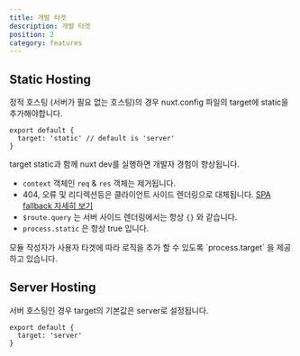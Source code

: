 ```yaml
---
title: 개발 타겟
description: 개발 타겟
position: 2
category: features
---
```


## Static Hosting

정적 호스팅 (서버가 필요 없는 호스팅)의 경우 nuxt.config 파일의 target에 static을 추가해야합니다.

```js{}[nuxt.config.js]
export default {
  target: 'static' // default is 'server'
}
```

target static과 함께 nuxt dev를 실행하면 개발자 경험이 향상됩니다.

- `context` 객체인 `req` & `res` 객체는 제거됩니다.
- 404, 오류 및 리디렉션등은 클라이언트 사이드 렌더링으로 대체됩니다. [SPA fallback 자세히 보기](/guides/concepts/static-site-generation#spa-fallback)
- `$route.query` 는 서버 사이드 렌더링에서는 항상 `{}` 와 같습니다.
- `process.static` 은 항상 true 입니다.

<base-alert type="info">
모듈 작성자가 사용자 타겟에 따라 로직을 추가 할 수 있도록 `process.target` 을 제공하고 있습니다.
</base-alert>

## Server Hosting

서버 호스팅인 경우 target의 기본값은 server로 설정됩니다.

```js{}[nuxt.config.js]
export default {
  target: 'server'
}
```
